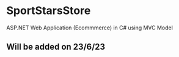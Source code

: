 # SportStarsStore
ASP.NET Web Application (Ecommmerce) in C# using MVC Model

## Will be added on 23/6/23
